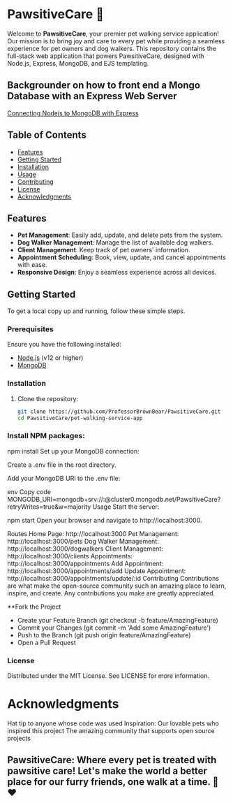 # PawsitiveCare 🐾

Welcome to **PawsitiveCare**, your premier pet walking service application! Our mission is to bring joy and care to every pet while providing a seamless experience for pet owners and dog walkers. This repository contains the full-stack web application that powers PawsitiveCare, designed with Node.js, Express, MongoDB, and EJS templating.

## Backgrounder on how to front end a Mongo Database with an Express Web Server
[Connecting Nodejs to MongoDB with Express](https://www.perplexity.ai/page/Connecting-Nodejs-to-vEHEEa7yTAOgCqRIXseLrw)

## Table of Contents

- [Features](#features)
- [Getting Started](#getting-started)
- [Installation](#installation)
- [Usage](#usage)
- [Contributing](#contributing)
- [License](#license)
- [Acknowledgments](#acknowledgments)

## Features

- **Pet Management**: Easily add, update, and delete pets from the system.
- **Dog Walker Management**: Manage the list of available dog walkers.
- **Client Management**: Keep track of pet owners' information.
- **Appointment Scheduling**: Book, view, update, and cancel appointments with ease.
- **Responsive Design**: Enjoy a seamless experience across all devices.

## Getting Started

To get a local copy up and running, follow these simple steps.

### Prerequisites

Ensure you have the following installed:

- [Node.js](https://nodejs.org/) (v12 or higher)
- [MongoDB](https://www.mongodb.com/)

### Installation

1. Clone the repository:

   ```bash
   git clone https://github.com/ProfessorBrownBear/PawsitiveCare.git
   cd PawsitiveCare/pet-walking-service-app


### Install NPM packages:

npm install
Set up your MongoDB connection:

Create a .env file in the root directory.

Add your MongoDB URI to the .env file:

env
Copy code
MONGODB_URI=mongodb+srv://<username>:<password>@cluster0.mongodb.net/PawsitiveCare?retryWrites=true&w=majority
Usage
Start the server:


npm start
Open your browser and navigate to http://localhost:3000.

Routes
Home Page: http://localhost:3000
Pet Management: http://localhost:3000/pets
Dog Walker Management: http://localhost:3000/dogwalkers
Client Management: http://localhost:3000/clients
Appointments: http://localhost:3000/appointments
Add Appointment: http://localhost:3000/appointments/add
Update Appointment: http://localhost:3000/appointments/update/:id
Contributing
Contributions are what make the open-source community such an amazing place to learn, inspire, and create. Any contributions you make are greatly appreciated.

**Fork the Project
- Create your Feature Branch (git checkout -b feature/AmazingFeature)
- Commit your Changes (git commit -m 'Add some AmazingFeature')
- Push to the Branch (git push origin feature/AmazingFeature)
- Open a Pull Request

  
### License
Distributed under the MIT License. See LICENSE for more information.

# Acknowledgments
Hat tip to anyone whose code was used
Inspiration: Our lovable pets who inspired this project
The amazing community that supports open source projects

## PawsitiveCare: Where every pet is treated with pawsitive care! Let's make the world a better place for our furry friends, one walk at a time. 🐶❤️
